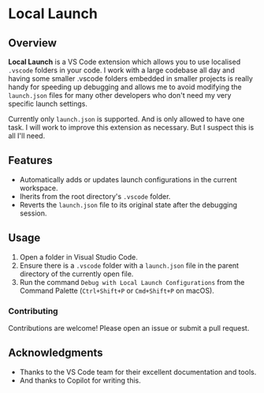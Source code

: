 # Local Launch

## Overview

**Local Launch** is a VS Code extension which allows you to use localised `.vscode` folders in your code.
I work with a large codebase all day and having some smaller .vscode folders embedded in smaller projects is really handy for speeding up debugging and allows me to avoid modifying the `launch.json` files for many other developers who don't need my very specific launch settings.

Currently only `launch.json` is supported. And is only allowed to have one task. I will work to improve this extension as necessary. But I suspect this is all I'll need.

## Features

- Automatically adds or updates launch configurations in the current workspace.
- Iherits from the root directory's `.vscode` folder.
- Reverts the `launch.json` file to its original state after the debugging session.

## Usage

1. Open a folder in Visual Studio Code.
2. Ensure there is a `.vscode` folder with a `launch.json` file in the parent directory of the currently open file.
3. Run the command `Debug with Local Launch Configurations` from the Command Palette (`Ctrl+Shift+P` or `Cmd+Shift+P` on macOS).

### Contributing

Contributions are welcome! Please open an issue or submit a pull request.

## Acknowledgments

- Thanks to the VS Code team for their excellent documentation and tools.
- And thanks to Copilot for writing this.
